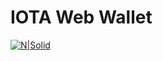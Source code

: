 IOTA Web Wallet
===================

[![N|Solid](https://www.wallet.iota.hr/img/logo-black-small.png)](https://www.wallet.iota.hr)
